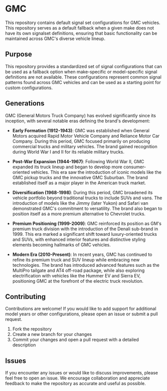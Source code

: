 # GMC

This repository contains default signal set configurations for GMC vehicles. This repository serves as a default fallback when a given make does not have its own signalset definitions, ensuring that basic functionality can be maintained across GMC's diverse vehicle lineup.

## Purpose

This repository provides a standardized set of signal configurations that can be used as a fallback option when make-specific or model-specific signal definitions are not available. These configurations represent common signal patterns found across GMC vehicles and can be used as a starting point for custom configurations.

## Generations

GMC (General Motors Truck Company) has evolved significantly since its inception, with several notable eras defining the brand's development:

- **Early Formation (1912-1943)**: GMC was established when General Motors acquired Rapid Motor Vehicle Company and Reliance Motor Car Company. During this period, GMC focused primarily on producing commercial trucks and military vehicles. The brand gained recognition during World War I and II for its reliable military trucks.

- **Post-War Expansion (1944-1967)**: Following World War II, GMC expanded its truck lineup and began to develop more consumer-oriented vehicles. This era saw the introduction of iconic models like the GMC pickup trucks and the innovative GMC Suburban. The brand established itself as a major player in the American truck market.

- **Diversification (1968-1998)**: During this period, GMC broadened its vehicle portfolio beyond traditional trucks to include SUVs and vans. The introduction of models like the Jimmy (later Yukon) and Safari van demonstrated GMC's commitment to versatility. The brand also began to position itself as a more premium alternative to Chevrolet trucks.

- **Premium Positioning (1999-2009)**: GMC reinforced its position as GM's premium truck division with the introduction of the Denali sub-brand in 1999. This era marked a significant shift toward luxury-oriented trucks and SUVs, with enhanced interior features and distinctive styling elements becoming hallmarks of GMC vehicles.

- **Modern Era (2010-Present)**: In recent years, GMC has continued to refine its premium truck and SUV lineup while embracing new technologies. The brand has introduced advanced features such as the MultiPro tailgate and AT4 off-road package, while also exploring electrification with vehicles like the Hummer EV and Sierra EV, positioning GMC at the forefront of the electric truck revolution.

## Contributing

Contributions are welcome! If you would like to add support for additional model years or other configurations, please open an issue or submit a pull request.

1. Fork the repository
2. Create a new branch for your changes
3. Commit your changes and open a pull request with a detailed description

## Issues

If you encounter any issues or would like to discuss improvements, please feel free to open an issue. We encourage collaboration and appreciate feedback to make the repository as accurate and useful as possible.
